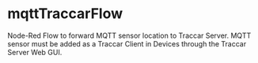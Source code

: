 # mqttTraccarFlow
Node-Red Flow to forward MQTT sensor location to Traccar Server. MQTT sensor must be added as a Traccar Client in Devices through the Traccar Server Web GUI.
